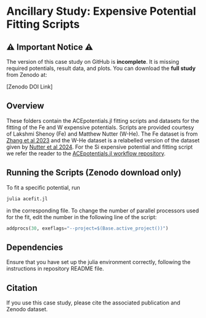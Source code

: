 # Ancillary Study: Expensive Potential Fitting Scripts

## ⚠️ Important Notice ⚠️
The version of this case study on GitHub is **incomplete**. It is missing required potentials, result data, and plots. You can download the **full study** from Zenodo at:

[Zenodo DOI Link]

## Overview
These folders contain the ACEpotentials.jl fitting scripts and datasets for the fitting of the Fe and W expensive potentials. Scripts are provided courtesy of Lakshmi Shenoy (Fe) and Matthew Nutter (W-He). The Fe dataset is from [Zhang et al 2023](https://doi.org/10.1038/s41524-023-01174-6) and the W-He dataset is a relabelled version of the dataset given by [Nutter et al 2024](https://doi.org/10.48550/arXiv.2406.08368). For the Si expensive potential and fitting script we refer the reader to the [ACEpotentials.jl workflow repository](https://github.com/ACEsuit/ACEworkflows/tree/main/Silicon_2023).

## Running the Scripts (**Zenodo download only**)
To fit a specific potential, run

```bash
julia acefit.jl
```

in the corresponding file. To change the number of parallel processors used for the fit, edit the number in the following line of the script:

```python
addprocs(30, exeflags="--project=$(Base.active_project())")
```

## Dependencies
Ensure that you have set up the julia environment correctly, following the instructions in repository README file.

## Citation
If you use this case study, please cite the associated publication and Zenodo dataset.
